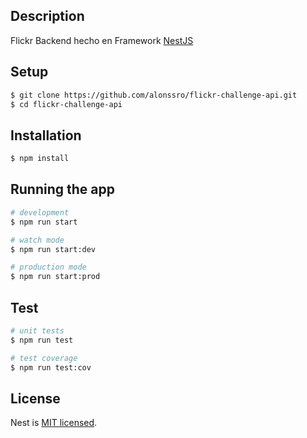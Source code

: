## Description

Flickr Backend hecho en Framework [NestJS](https://docs.nestjs.com/)

## Setup

```bash
$ git clone https://github.com/alonssro/flickr-challenge-api.git
$ cd flickr-challenge-api
```

## Installation

```bash
$ npm install
```

## Running the app

```bash
# development
$ npm run start

# watch mode
$ npm run start:dev

# production mode
$ npm run start:prod
```

## Test

```bash
# unit tests
$ npm run test

# test coverage
$ npm run test:cov
```

## License

Nest is [MIT licensed](LICENSE).
